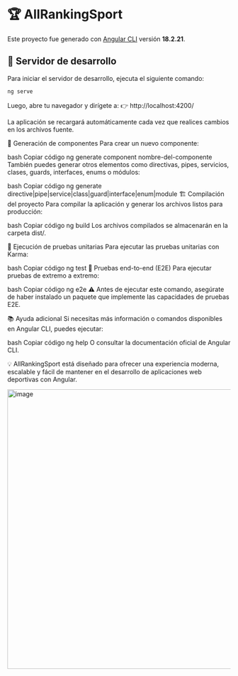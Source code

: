 # 🏆 AllRankingSport

Este proyecto fue generado con [Angular CLI](https://github.com/angular/angular-cli) versión **18.2.21**.

## 🚀 Servidor de desarrollo

Para iniciar el servidor de desarrollo, ejecuta el siguiente comando:

```bash
ng serve
```
Luego, abre tu navegador y dirígete a:
👉 http://localhost:4200/

La aplicación se recargará automáticamente cada vez que realices cambios en los archivos fuente.

🧱 Generación de componentes
Para crear un nuevo componente:

bash
Copiar código
ng generate component nombre-del-componente
También puedes generar otros elementos como directivas, pipes, servicios, clases, guards, interfaces, enums o módulos:

bash
Copiar código
ng generate directive|pipe|service|class|guard|interface|enum|module
🏗️ Compilación del proyecto
Para compilar la aplicación y generar los archivos listos para producción:

bash
Copiar código
ng build
Los archivos compilados se almacenarán en la carpeta dist/.

🧪 Ejecución de pruebas unitarias
Para ejecutar las pruebas unitarias con Karma:

bash
Copiar código
ng test
🔎 Pruebas end-to-end (E2E)
Para ejecutar pruebas de extremo a extremo:

bash
Copiar código
ng e2e
⚠️ Antes de ejecutar este comando, asegúrate de haber instalado un paquete que implemente las capacidades de pruebas E2E.

📚 Ayuda adicional
Si necesitas más información o comandos disponibles en Angular CLI, puedes ejecutar:

bash
Copiar código
ng help
O consultar la documentación oficial de Angular CLI.

💡 AllRankingSport está diseñado para ofrecer una experiencia moderna, escalable y fácil de mantener en el desarrollo de aplicaciones web deportivas con Angular.

<img width="1344" height="630" alt="image" src="https://github.com/user-attachments/assets/82603bcc-c557-4554-ac37-021588418ca1" />

